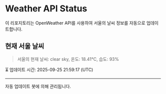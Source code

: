 
# Weather API Status

이 리포지토리는 OpenWeather API를 사용하여 서울의 날씨 정보를 자동으로 업데이트합니다.

## 현재 서울 날씨
> 서울의 현재 날씨: clear sky, 온도: 18.41°C, 습도: 93%

⏳ 업데이트 시간: 2025-09-25 21:59:17 (UTC)

---
자동 업데이트 봇에 의해 관리됩니다.
